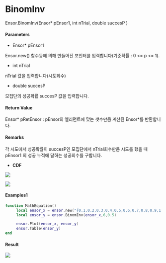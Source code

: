 # BinomInv

Ensor.BinomInv\(Ensor\* pEnsor1, int nTrial, double succesP \)

#### Parameters

* Ensor\* pEnsor1

Ensor.new\(\) 함수등에 의해 만들어진 포인터를 입력합니다\(기준확률 : 0 &lt;= p &lt;= 1\).

* int nTrial

nTrial 값을 입력합니다\(시도회수\)

* double succesP

모집단의 성공확률 succesP 값을 입력합니다.

#### Return Value

Ensor\* pRetEnsor : pEnsor의 엘리먼트에 맞는 갯수만큼 계산된 Ensor\*를 반환합니다.

#### Remarks

각 시도에서 성공확률이 succesP인 모집단에서 nTrial회수만큼 시도를 했을 때 pEnsor1 의 성공 누적에 달하는 성공회수를 구합니다.

* **CDF**

![](/StatisticsAPI/BinomFunc3.png)

![](/StatisticsAPI/BinomCdfGraph.png)

#### Examples1

```lua
function MathEquation()
     local ensor_x = ensor.new("{0.1,0.2,0.3,0.4,0.5,0.6,0.7,0.8,0.9,1.0}")
     local ensor_y = ensor.BinomInv(ensor_x,6,0.5)

     ensor.Plot(ensor_x, ensor_y)
     ensor.Table(ensor_y)
end
```

#### Result

![](/StatisticsAPI/BinomInvResultTable.png)

